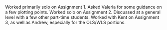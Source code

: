 Worked primarily solo on Assignment 1. Asked Valeria for some guidance on a few plotting points.
Worked solo on Assignment 2. Discussed at a general level with a few other part-time students.
Worked with Kent on Assignment 3, as well as Andrew, especially for the OLS/WLS portions.
